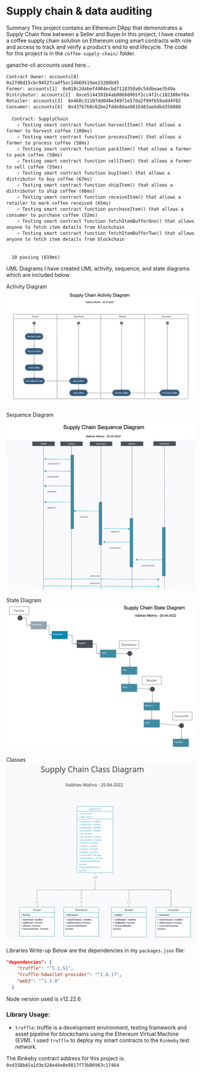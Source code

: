 # Supply chain & data auditing


Summary
This project contains an Ethereum DApp that demonstrates a Supply Chain flow between a Seller and Buyer.In this project, I have created a coffee supply chain solution on Ethereum using smart contracts with role and access to track and verify a product's end to end lifecycle.  The code for this project is in the `coffee-supply-chain/` folder.



ganache-cli accounts used here...
```
Contract Owner: accounts[0]  0x27d8d15cbc94527cadf5ec14b69519ae23288b95
Farmer: accounts[1]  0x018c2dabef4904ecbd7118350a0c54dbeae3549a
Distributor: accounts[2]  0xce5144391b4ab80668965f2cc4f2cc102380ef0a
Retailer: accounts[3]  0x460c31107dd048e34971e57da2f99f659add4f02
Consumer: accounts[4]  0xd37b7b8c62be2fdde8daa9816483aebdbd356088

  Contract: SupplyChain
    ✓ Testing smart contract function harvestItem() that allows a farmer to harvest coffee (108ms)
    ✓ Testing smart contract function processItem() that allows a farmer to process coffee (58ms)
    ✓ Testing smart contract function packItem() that allows a farmer to pack coffee (58ms)
    ✓ Testing smart contract function sellItem() that allows a farmer to sell coffee (55ms)
    ✓ Testing smart contract function buyItem() that allows a distributor to buy coffee (67ms)
    ✓ Testing smart contract function shipItem() that allows a distributor to ship coffee (66ms)
    ✓ Testing smart contract function receiveItem() that allows a retailer to mark coffee received (65ms)
    ✓ Testing smart contract function purchaseItem() that allows a consumer to purchase coffee (52ms)
    ✓ Testing smart contract function fetchItemBufferOne() that allows anyone to fetch item details from blockchain
    ✓ Testing smart contract function fetchItemBufferTwo() that allows anyone to fetch item details from blockchain


  10 passing (619ms)
```
UML Diagrams
I have created UML activity, sequence, and state diagrams which are included below.

Activity Diagram
![Activity Diagram](images/uml/activity_diagram.png)

Sequence Diagram
![Sequence Diagram](images/uml/sequence_diagram.png)

State Diagram
![State Diagram](images/uml/state_diagram.png)

Classes
![Classes Diagram](images/uml/class_diagram.png)

Libraries Write-up
Below are the dependencies in my `packages.json` file:
```json
"dependencies": {
    "truffle": "^5.1.51",
    "truffle-hdwallet-provider": "^1.0.17",
    "web3": "^1.3.0"
  }
```

Node version used is v12.22.6

### Library Usage:
- `truffle`: truffle is a  development environment, testing framework and asset pipeline for blockchains using the Ethereum Virtual Machine (EVM). I used `truffle` to deploy my smart contracts to the `Rinkeby` test network.


The Rinkeby contract address for this project is: `0xd35BbA5a1d3e32Ae44e8e9817f73bD6963c17464`
